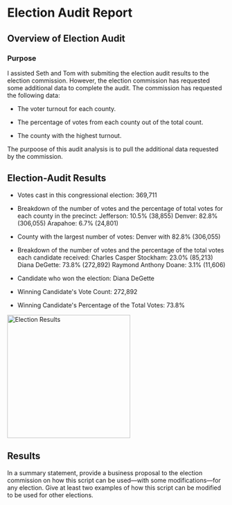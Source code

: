 # Election Audit Report

## Overview of Election Audit
### Purpose
I assisted Seth and Tom with submiting the election audit results to the election commission. However, the election commission has requested some additional data to complete the audit. The commission has requested the following data:
- The voter turnout for each county.

- The percentage of votes from each county out of the total count.

- The county with the highest turnout.

The purpoose of this audit analysis is to pull the additional data requested by the commission.

## Election-Audit Results
- Votes cast in this congressional election: 369,711 

- Breakdown of the number of votes and the percentage of total votes for each county in the precinct:
Jefferson: 10.5% (38,855)
Denver: 82.8% (306,055)
Arapahoe: 6.7% (24,801)

- County with the largest number of votes: Denver with 82.8% (306,055)

- Breakdown of the number of votes and the percentage of the total votes each candidate received:
Charles Casper Stockham: 23.0% (85,213)
Diana DeGette: 73.8% (272,892)
Raymond Anthony Doane: 3.1% (11,606)

- Candidate who won the election: Diana DeGette

- Winning Candidate's Vote Count: 272,892

- Winning Candidate's Percentage of the Total Votes: 73.8%

<img width="284" alt="Election Results" src="https://user-images.githubusercontent.com/85654649/126088541-08339820-3476-44ee-a802-191c757fa438.png">


## Results
In a summary statement, provide a business proposal to the election commission on how this script can be used—with some modifications—for any election. Give at least two examples of how this script can be modified to be used for other elections.
